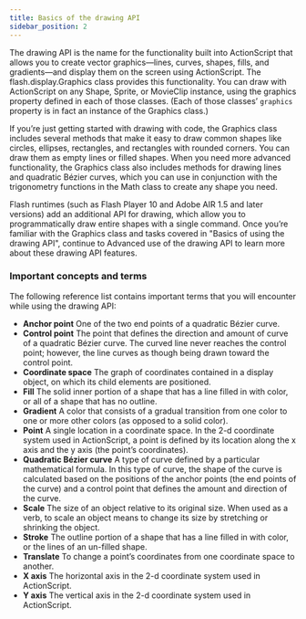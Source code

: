 ```yaml
---
title: Basics of the drawing API
sidebar_position: 2
---
```


The drawing API is the name for the functionality built into ActionScript that allows you to create vector graphics—lines, curves, shapes, fills, and gradients—and display them on the screen using ActionScript. The flash.display.Graphics class provides this functionality. You can draw with ActionScript on any Shape, Sprite, or MovieClip instance, using the graphics property defined in each of those classes. (Each of those classes’ `graphics` property is in fact an instance of the Graphics class.)

If you’re just getting started with drawing with code, the Graphics class includes several methods that make it easy to draw common shapes like circles, ellipses, rectangles, and rectangles with rounded corners. You can draw them as empty lines or filled shapes. When you need more advanced functionality, the Graphics class also includes methods for drawing lines and quadratic Bézier curves, which you can use in conjunction with the trigonometry functions in the Math class to create any shape you need.

Flash runtimes (such as Flash Player 10 and Adobe AIR 1.5 and later versions) add an additional API for drawing, which allow you to programmatically draw entire shapes with a single command. Once you’re familiar with the Graphics class and tasks covered in "Basics of using the drawing API", continue to Advanced use of the drawing API to learn more about these drawing API features.

### Important concepts and terms

The following reference list contains important terms that you will encounter while using the drawing API:

- **Anchor point** One of the two end points of a quadratic Bézier curve.
- **Control point** The point that defines the direction and amount of curve of a quadratic Bézier curve. The curved line never reaches the control point; however, the line curves as though being drawn toward the control point.
- **Coordinate space** The graph of coordinates contained in a display object, on which its child elements are positioned.
- **Fill** The solid inner portion of a shape that has a line filled in with color, or all of a shape that has no outline.
- **Gradient** A color that consists of a gradual transition from one color to one or more other colors (as opposed to a solid color).
- **Point** A single location in a coordinate space. In the 2-d coordinate system used in ActionScript, a point is defined by its location along the x axis and the y axis (the point’s coordinates).
- **Quadratic Bézier curve** A type of curve defined by a particular mathematical formula. In this type of curve, the shape of the curve is calculated based on the positions of the anchor points (the end points of the curve) and a control point that defines the amount and direction of the curve.
- **Scale** The size of an object relative to its original size. When used as a verb, to scale an object means to change its size by stretching or shrinking the object.
- **Stroke** The outline portion of a shape that has a line filled in with color, or the lines of an un-filled shape.
- **Translate** To change a point’s coordinates from one coordinate space to another.
- **X axis** The horizontal axis in the 2-d coordinate system used in ActionScript.
- **Y axis** The vertical axis in the 2-d coordinate system used in ActionScript.
